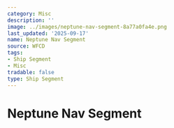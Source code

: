 ```yaml
---
category: Misc
description: ''
image: ../images/neptune-nav-segment-8a77a0fa4e.png
last_updated: '2025-09-17'
name: Neptune Nav Segment
source: WFCD
tags:
- Ship Segment
- Misc
tradable: false
type: Ship Segment
---
```


# Neptune Nav Segment

